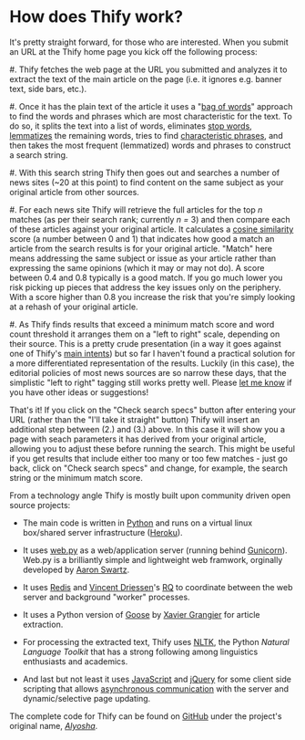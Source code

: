 How does Thify work?
====================

It's pretty straight forward, for those who are interested.  When you submit an URL at the Thify home page you kick off the following process:

#. Thify fetches the web page at the URL you submitted and analyzes it to extract the text of the main article on the page (i.e. it ignores e.g. banner text, side bars, etc.).

#. Once it has the plain text of the article it uses a "[bag of words](http://en.wikipedia.org/wiki/Bag-of-words_model)" approach to find the words and phrases which are most characteristic for the text. To do so, it splits the text into a list of words, eliminates [stop words](http://en.wikipedia.org/wiki/Stop_words), [lemmatizes](http://en.wikipedia.org/wiki/Lemmatisation) the remaining words, tries to find [characteristic phrases](http://en.wikipedia.org/wiki/Collocation), and then takes the most frequent (lemmatized) words and phrases to construct a search string.

#. With this search string Thify then goes out and searches a number of news sites (~20 at this point) to find content on the same subject as your original article from other sources.

#. For each news site Thify will retrieve the full articles for the top *n* matches (as per their search rank; currently *n =* 3) and then compare each of these articles against your original article. It calculates a [cosine similarity](http://en.wikipedia.org/wiki/Cosine_similarity) score (a number between 0 and 1) that indicates how good a match an article from the search results is for your original article. "Match" here means addressing the same subject or issue as your article rather than expressing the same opinions (which it may or may not do). A score between 0.4 and 0.8 typically is a good match. If you go much lower you risk picking up pieces that address the key issues only on the periphery. With a score higher than 0.8 you increase the risk that you're simply looking at a rehash of your original article.

#. As Thify finds results that exceed a minimum match score and word count threshold it arranges them on a "left to right" scale, depending on their source. This is a pretty crude presentation (in a way it goes against one of Thify's [main intents](/thify_why)) but so far I haven't found a practical solution for a more differentiated representation of the results. Luckily (in this case), the editorial policies of most news sources are so narrow these days, that the simplistic "left to right" tagging still works pretty well. Please [let me know](/contact) if you have other ideas or suggestions!

That's it! If you click on the "Check search specs" button after entering your URL (rather than the "I'll take it straight" button) Thify will insert an additional step between (2.) and (3.) above. In this case it will show you a page with seach parameters it has derived from your original article, allowing you to adjust these before running the search. This might be useful if you get results that include either too many or too few matches - just go back, click on "Check search specs" and change, for example, the search string or the minimum match score.

<a name="thify-how-technology"></a>From a technology angle Thify is mostly built upon community driven open source projects:

* The main code is written in [Python](https://www.python.org/) and runs on a virtual linux box/shared server infrastructure ([Heroku](https://www.heroku.com/)).

* It uses [web.py](http://webpy.org/) as a web/application server (running behind [Gunicorn](http://gunicorn.org/)). Web.py is a brilliantly simple and lightweight web framwork, orginally developed by [Aaron Swartz](http://en.wikipedia.org/wiki/Aaron_Swartz).

* It uses [Redis](http://redis.io/) and [Vincent Driessen](http://nvie.com/about/)'s [RQ](http://python-rq.org/) to coordinate between the web server and background "worker" processes.

* It uses a Python version of [Goose](https://pypi.python.org/pypi/goose-extractor/) by [Xavier Grangier](https://github.com/grangier) for article extraction.

* For processing the extracted text, Thify uses [NLTK](www.nltk.org), the Python *Natural Language Toolkit* that has a strong following among linguistics enthusiasts and academics.

* And last but not least it uses [JavaScript](https://developer.mozilla.org/en-US/docs/Web/JavaScript) and [jQuery](http://jquery.com/) for some client side scripting that allows [asynchronous communication](http://en.wikipedia.org/wiki/Ajax_%28programming%29) with the server and dynamic/selective page updating.

The complete code for Thify can be found on [GitHub](https://github.com/ms8r/alyosha) under the project's original name, *[Alyosha](/thify-thanks)*.